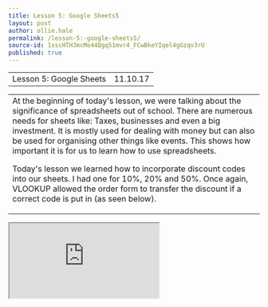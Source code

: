 ```yaml
---
title: Lesson 5: Google Sheets5
layout: post
author: ollie.hale
permalink: /lesson-5:-google-sheets5/
source-id: 1sscHTHJmcMe44Qgq51mvr4_FCwBkeYIqel4gGzqv3rU
published: true
---
```

<table>
  <tr>
    <td>Lesson 5: Google Sheets</td>
    <td>11.10.17</td>
  </tr>
</table>


<table>
  <tr>
    <td>At the beginning of today's lesson, we were talking about the significance of spreadsheets out of school. There are numerous needs for sheets like: Taxes, businesses and even a big investment. It is mostly used for dealing with money but can also be used for organising other things like events. This shows how important it is for us to learn how to use spreadsheets.

Today's lesson we learned how to incorporate discount codes into our sheets. I had one for 10%, 20% and 50%. Once again, VLOOKUP allowed the order form to transfer the discount if a correct code is put in (as seen below).</td>
  </tr>
</table>

<iframe src="https://docs.google.com/spreadsheets/d/e/2PACX-1vSzqHoGnI8jbpjtlUiv9GFImxsVPTnBM0ZULaruW6Zg4Z0spaPdZ0t0_W1ruIEh0YRgldqtMBhe7IUt/pubhtml?widget=true&amp;headers=false"></iframe>
